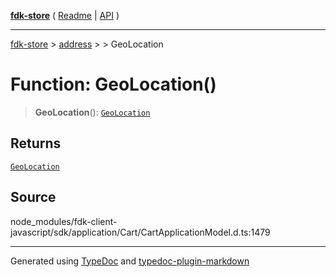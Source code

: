 [**fdk-store**](../../../README.md) ( [Readme](../../../README.md) \| [API](../../../API.md) )

---

[fdk-store](../../../API.md) > [address](../../README.md) > [<internal>](../README.md) > GeoLocation

# Function: GeoLocation()

> **GeoLocation**(): [`GeoLocation`](../type-aliases/type-alias.GeoLocation.md)

## Returns

[`GeoLocation`](../type-aliases/type-alias.GeoLocation.md)

## Source

node_modules/fdk-client-javascript/sdk/application/Cart/CartApplicationModel.d.ts:1479

---

Generated using [TypeDoc](https://typedoc.org/) and [typedoc-plugin-markdown](https://www.npmjs.com/package/typedoc-plugin-markdown)
